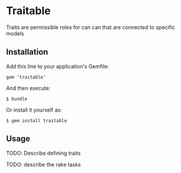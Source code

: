# Traitable

Traits are permissible roles for can can that are connected to specific models

## Installation

Add this line to your application's Gemfile:

    gem 'traitable'

And then execute:

    $ bundle

Or install it yourself as:

    $ gem install traitable

## Usage

TODO: Describe defining traits

TODO: describe the rake tasks

